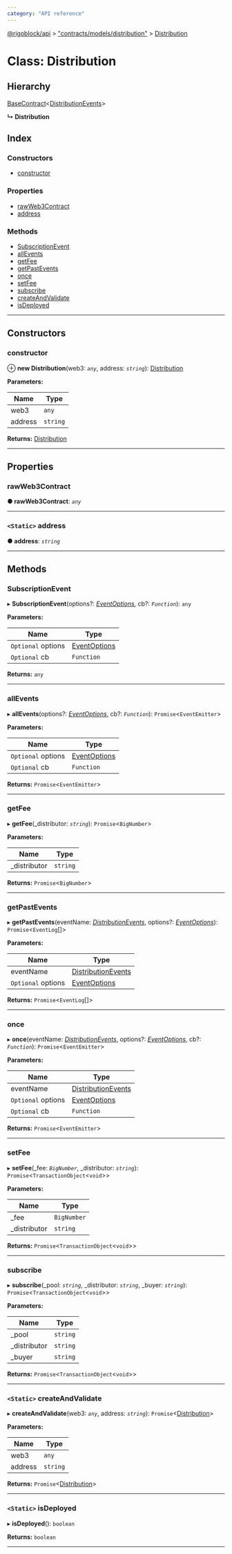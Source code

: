 ```yaml
---
category: "API reference"
---
```



[@rigoblock/api](../1.quick_start.md) > ["contracts/models/distribution"](../modules/_contracts_models_distribution_.md) > [Distribution](../classes/_contracts_models_distribution_.distribution.md)

# Class: Distribution

## Hierarchy

 [BaseContract](_contracts_basecontract_.basecontract.md)<[DistributionEvents](../enums/_contracts_models_distribution_.distributionevents.md)>

**↳ Distribution**

## Index

### Constructors

* [constructor](_contracts_models_distribution_.distribution.md#constructor)

### Properties

* [rawWeb3Contract](_contracts_models_distribution_.distribution.md#rawweb3contract)
* [address](_contracts_models_distribution_.distribution.md#address)

### Methods

* [SubscriptionEvent](_contracts_models_distribution_.distribution.md#subscriptionevent)
* [allEvents](_contracts_models_distribution_.distribution.md#allevents)
* [getFee](_contracts_models_distribution_.distribution.md#getfee)
* [getPastEvents](_contracts_models_distribution_.distribution.md#getpastevents)
* [once](_contracts_models_distribution_.distribution.md#once)
* [setFee](_contracts_models_distribution_.distribution.md#setfee)
* [subscribe](_contracts_models_distribution_.distribution.md#subscribe)
* [createAndValidate](_contracts_models_distribution_.distribution.md#createandvalidate)
* [isDeployed](_contracts_models_distribution_.distribution.md#isdeployed)

---

## Constructors

<a id="constructor"></a>

###  constructor

⊕ **new Distribution**(web3: *`any`*, address: *`string`*): [Distribution](_contracts_models_distribution_.distribution.md)

**Parameters:**

| Name | Type |
| ------ | ------ |
| web3 | `any` |
| address | `string` |

**Returns:** [Distribution](_contracts_models_distribution_.distribution.md)

___

## Properties

<a id="rawweb3contract"></a>

###  rawWeb3Contract

**● rawWeb3Contract**: *`any`*

___
<a id="address"></a>

### `<Static>` address

**● address**: *`string`*

___

## Methods

<a id="subscriptionevent"></a>

###  SubscriptionEvent

▸ **SubscriptionEvent**(options?: *[EventOptions](../interfaces/_contracts_basecontract_.eventoptions.md)*, cb?: *`Function`*): `any`

**Parameters:**

| Name | Type |
| ------ | ------ |
| `Optional` options | [EventOptions](../interfaces/_contracts_basecontract_.eventoptions.md) |
| `Optional` cb | `Function` |

**Returns:** `any`

___
<a id="allevents"></a>

###  allEvents

▸ **allEvents**(options?: *[EventOptions](../interfaces/_contracts_basecontract_.eventoptions.md)*, cb?: *`Function`*): `Promise`<`EventEmitter`>

**Parameters:**

| Name | Type |
| ------ | ------ |
| `Optional` options | [EventOptions](../interfaces/_contracts_basecontract_.eventoptions.md) |
| `Optional` cb | `Function` |

**Returns:** `Promise`<`EventEmitter`>

___
<a id="getfee"></a>

###  getFee

▸ **getFee**(_distributor: *`string`*): `Promise`<`BigNumber`>

**Parameters:**

| Name | Type |
| ------ | ------ |
| _distributor | `string` |

**Returns:** `Promise`<`BigNumber`>

___
<a id="getpastevents"></a>

###  getPastEvents

▸ **getPastEvents**(eventName: *[DistributionEvents](../enums/_contracts_models_distribution_.distributionevents.md)*, options?: *[EventOptions](../interfaces/_contracts_basecontract_.eventoptions.md)*): `Promise`<`EventLog`[]>

**Parameters:**

| Name | Type |
| ------ | ------ |
| eventName | [DistributionEvents](../enums/_contracts_models_distribution_.distributionevents.md) |
| `Optional` options | [EventOptions](../interfaces/_contracts_basecontract_.eventoptions.md) |

**Returns:** `Promise`<`EventLog`[]>

___
<a id="once"></a>

###  once

▸ **once**(eventName: *[DistributionEvents](../enums/_contracts_models_distribution_.distributionevents.md)*, options?: *[EventOptions](../interfaces/_contracts_basecontract_.eventoptions.md)*, cb?: *`Function`*): `Promise`<`EventEmitter`>

**Parameters:**

| Name | Type |
| ------ | ------ |
| eventName | [DistributionEvents](../enums/_contracts_models_distribution_.distributionevents.md) |
| `Optional` options | [EventOptions](../interfaces/_contracts_basecontract_.eventoptions.md) |
| `Optional` cb | `Function` |

**Returns:** `Promise`<`EventEmitter`>

___
<a id="setfee"></a>

###  setFee

▸ **setFee**(_fee: *`BigNumber`*, _distributor: *`string`*): `Promise`<`TransactionObject`<`void`>>

**Parameters:**

| Name | Type |
| ------ | ------ |
| _fee | `BigNumber` |
| _distributor | `string` |

**Returns:** `Promise`<`TransactionObject`<`void`>>

___
<a id="subscribe"></a>

###  subscribe

▸ **subscribe**(_pool: *`string`*, _distributor: *`string`*, _buyer: *`string`*): `Promise`<`TransactionObject`<`void`>>

**Parameters:**

| Name | Type |
| ------ | ------ |
| _pool | `string` |
| _distributor | `string` |
| _buyer | `string` |

**Returns:** `Promise`<`TransactionObject`<`void`>>

___
<a id="createandvalidate"></a>

### `<Static>` createAndValidate

▸ **createAndValidate**(web3: *`any`*, address: *`string`*): `Promise`<[Distribution](_contracts_models_distribution_.distribution.md)>

**Parameters:**

| Name | Type |
| ------ | ------ |
| web3 | `any` |
| address | `string` |

**Returns:** `Promise`<[Distribution](_contracts_models_distribution_.distribution.md)>

___
<a id="isdeployed"></a>

### `<Static>` isDeployed

▸ **isDeployed**(): `boolean`

**Returns:** `boolean`

___

